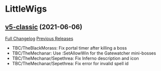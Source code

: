 # LittleWigs

## [v5-classic](https://github.com/BigWigsMods/LittleWigs/tree/v5-classic) (2021-06-06)
[Full Changelog](https://github.com/BigWigsMods/LittleWigs/compare/v4-classic...v5-classic) [Previous Releases](https://github.com/BigWigsMods/LittleWigs/releases)

- TBC/TheBlackMorass: Fix portal timer after killing a boss  
- TBC/TheMechanar: Use :SetAllowWin for the Gatewatcher mini-bosses  
- TBC/TheMechanar/Sepethrea: Fix Inferno description and icon  
- TBC/TheMechanar/Sepethrea: Fix error for invalid spell id  
